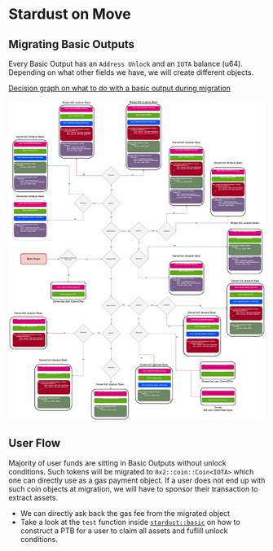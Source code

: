 # Stardust on Move

## Migrating Basic Outputs

Every Basic Output has an `Address Unlock` and an `IOTA` balance (u64). Depending on what other fields we have, we will create different objects.

[Decision graph on what to do with a basic output during migration](./basic_migration_graph.svg)

![](./basic_migration_graph.svg)

## User Flow

Majority of user funds are sitting in Basic Outputs without unlock conditions. Such tokens will be migrated to `0x2::coin::Coin<IOTA>` which one can directly use as a gas payment object.
If a user does not end up with such coin objects at migration, we will have to sponsor their transaction to extract assets.

- We can directly ask back the gas fee from the migrated object
- Take a look at the `test` function inside [`stardust::basic`](./sources/basic.move) on how to construct a PTB for a user to claim all assets and fuflill unlock conditions.
